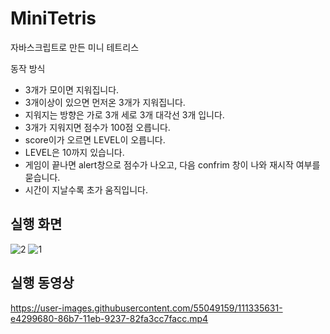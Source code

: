 
# MiniTetris
자바스크립트로 만든 미니 테트리스 

동작 방식 
- 3개가 모이면 지워집니다. <br>
- 3개이상이 있으면 먼저온 3개가 지워집니다.<br>
- 지워지는 방향은 가로 3개 세로 3개 대각선 3개 입니다.<br>
- 3개가 지워지면 점수가 100점 오릅니다.<br>
- score이가 오르면 LEVEL이 오릅니다. <br>
- LEVEL은 10까지 있습니다. <br>
- 게임이 끝나면 alert창으로 점수가 나오고, 다음 confrim 창이 나와 재시작 여부를 묻습니다.<br>
- 시간이 지날수록 초가 움직입니다.<br>

## 실행 화면
![2](https://user-images.githubusercontent.com/55049159/111335597-db38c500-86b7-11eb-81b8-46a472bd1804.png)
![1](https://user-images.githubusercontent.com/55049159/111335604-dc69f200-86b7-11eb-9afa-9c05d58e3fed.png)

## 실행 동영상
https://user-images.githubusercontent.com/55049159/111335631-e4299680-86b7-11eb-9237-82fa3cc7facc.mp4

